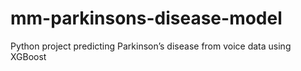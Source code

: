# mm-parkinsons-disease-model
Python project predicting Parkinson’s disease from voice data using XGBoost

